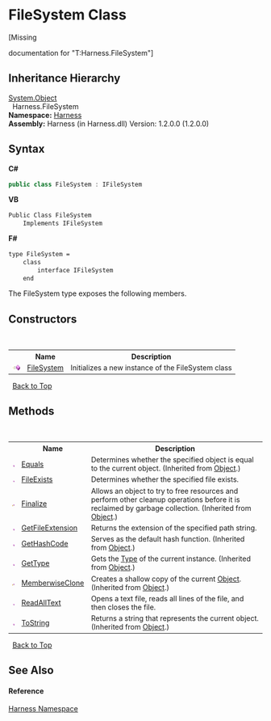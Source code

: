 # FileSystem Class
 

\[Missing <summary> documentation for "T:Harness.FileSystem"\]


## Inheritance Hierarchy
<a href="http://msdn2.microsoft.com/en-us/library/e5kfa45b" target="_blank">System.Object</a><br />&nbsp;&nbsp;Harness.FileSystem<br />
**Namespace:**&nbsp;<a href="c306edfe-5c5e-b933-d794-fef44c8f4ffc">Harness</a><br />**Assembly:**&nbsp;Harness (in Harness.dll) Version: 1.2.0.0 (1.2.0.0)

## Syntax

**C#**<br />
``` C#
public class FileSystem : IFileSystem
```

**VB**<br />
``` VB
Public Class FileSystem
	Implements IFileSystem
```

**F#**<br />
``` F#
type FileSystem =  
    class
        interface IFileSystem
    end
```

The FileSystem type exposes the following members.


## Constructors
&nbsp;<table><tr><th></th><th>Name</th><th>Description</th></tr><tr><td>![Public method](media/pubmethod.gif "Public method")</td><td><a href="ce29ab15-9241-f0cf-c900-6366429be656">FileSystem</a></td><td>
Initializes a new instance of the FileSystem class</td></tr></table>&nbsp;
<a href="#filesystem-class">Back to Top</a>

## Methods
&nbsp;<table><tr><th></th><th>Name</th><th>Description</th></tr><tr><td>![Public method](media/pubmethod.gif "Public method")</td><td><a href="http://msdn2.microsoft.com/en-us/library/bsc2ak47" target="_blank">Equals</a></td><td>
Determines whether the specified object is equal to the current object.
 (Inherited from <a href="http://msdn2.microsoft.com/en-us/library/e5kfa45b" target="_blank">Object</a>.)</td></tr><tr><td>![Public method](media/pubmethod.gif "Public method")</td><td><a href="6318e9bc-c273-37a9-eb81-7a1557d0659f">FileExists</a></td><td>
Determines whether the specified file exists.</td></tr><tr><td>![Protected method](media/protmethod.gif "Protected method")</td><td><a href="http://msdn2.microsoft.com/en-us/library/4k87zsw7" target="_blank">Finalize</a></td><td>
Allows an object to try to free resources and perform other cleanup operations before it is reclaimed by garbage collection.
 (Inherited from <a href="http://msdn2.microsoft.com/en-us/library/e5kfa45b" target="_blank">Object</a>.)</td></tr><tr><td>![Public method](media/pubmethod.gif "Public method")</td><td><a href="833f489f-85eb-f481-3da6-a60834475e6d">GetFileExtension</a></td><td>
Returns the extension of the specified path string.</td></tr><tr><td>![Public method](media/pubmethod.gif "Public method")</td><td><a href="http://msdn2.microsoft.com/en-us/library/zdee4b3y" target="_blank">GetHashCode</a></td><td>
Serves as the default hash function.
 (Inherited from <a href="http://msdn2.microsoft.com/en-us/library/e5kfa45b" target="_blank">Object</a>.)</td></tr><tr><td>![Public method](media/pubmethod.gif "Public method")</td><td><a href="http://msdn2.microsoft.com/en-us/library/dfwy45w9" target="_blank">GetType</a></td><td>
Gets the <a href="http://msdn2.microsoft.com/en-us/library/42892f65" target="_blank">Type</a> of the current instance.
 (Inherited from <a href="http://msdn2.microsoft.com/en-us/library/e5kfa45b" target="_blank">Object</a>.)</td></tr><tr><td>![Protected method](media/protmethod.gif "Protected method")</td><td><a href="http://msdn2.microsoft.com/en-us/library/57ctke0a" target="_blank">MemberwiseClone</a></td><td>
Creates a shallow copy of the current <a href="http://msdn2.microsoft.com/en-us/library/e5kfa45b" target="_blank">Object</a>.
 (Inherited from <a href="http://msdn2.microsoft.com/en-us/library/e5kfa45b" target="_blank">Object</a>.)</td></tr><tr><td>![Public method](media/pubmethod.gif "Public method")</td><td><a href="3e4309f3-41ad-d5d6-98e0-6af14769576a">ReadAllText</a></td><td>
Opens a text file, reads all lines of the file, and then closes the file.</td></tr><tr><td>![Public method](media/pubmethod.gif "Public method")</td><td><a href="http://msdn2.microsoft.com/en-us/library/7bxwbwt2" target="_blank">ToString</a></td><td>
Returns a string that represents the current object.
 (Inherited from <a href="http://msdn2.microsoft.com/en-us/library/e5kfa45b" target="_blank">Object</a>.)</td></tr></table>&nbsp;
<a href="#filesystem-class">Back to Top</a>

## See Also


#### Reference
<a href="c306edfe-5c5e-b933-d794-fef44c8f4ffc">Harness Namespace</a><br />